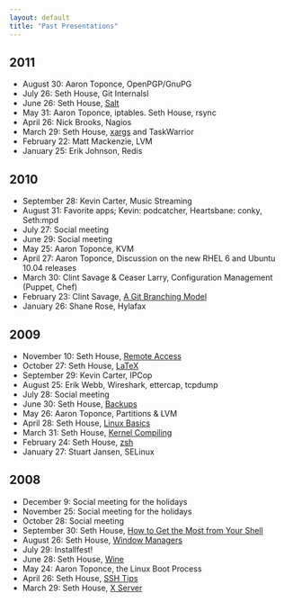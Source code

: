 ```yaml
---
layout: default
title: "Past Presentations"
---
```


2011
----
* August 30: Aaron Toponce, OpenPGP/GnuPG
* July 26: Seth House, Git Internalsl
* June 26: Seth House, [Salt](https://github.com/whiteinge/presentations/tree/master/oalug_2011-06-28_salt)
* May 31: Aaron Toponce, iptables. Seth House, rsync
* April 26: Nick Brooks, Nagios
* March 29: Seth House, [xargs](https://github.com/whiteinge/presentations/tree/master/oalug_2011-02-22_xargs) and TaskWarrior
* February 22: Matt Mackenzie, LVM
* January 25: Erik Johnson, Redis

2010
----
* September 28: Kevin Carter, Music Streaming
* August 31: Favorite apps; Kevin: podcatcher, Heartsbane: conky, Seth:mpd
* July 27: Social meeting
* June 29: Social meeting
* May 25: Aaron Toponce, KVM
* April 27: Aaron Toponce, Discussion on the new RHEL 6 and Ubuntu 10.04 releases
* March 30: Clint Savage & Ceaser Larry, Configuration Management (Puppet, Chef)
* February 23: Clint Savage, [A Git Branching Model](http://nvie.com/git-model)
* January 26: Shane Rose, Hylafax

2009
----
* November 10: Seth House, [Remote Access](https://github.com/whiteinge/presentations/tree/master/oalug_2009-11-24_remote-access)
* October 27: Seth House, [LaTeX](https://github.com/whiteinge/presentations/tree/master/oalug_2009-10-27_latex)
* September 29: Kevin Carter, IPCop
* August 25: Erik Webb, Wireshark, ettercap, tcpdump
* July 28: Social meeting
* June 30: Seth House, [Backups](https://github.com/whiteinge/presentations/tree/master/oalug_2009-06-30_backups)
* May 26: Aaron Toponce, Partitions & LVM
* April 28: Seth House, [Linux Basics](https://github.com/whiteinge/presentations/tree/master/oalug_2009-04-28_linux-basics)
* March 31: Seth House, [Kernel Compiling](https://github.com/whiteinge/presentations/tree/master/oalug_2009-03-31_kernel-compiling)
* February 24: Seth House, [zsh](https://github.com/whiteinge/presentations/tree/master/oalug_2007-08-25_zsh)
* January 27: Stuart Jansen, SELinux

2008
----
* December 9: Social meeting for the holidays
* November 25: Social meeting for the holidays
* October 28: Social meeting
* September 30: Seth House, [How to Get the Most from Your Shell](https://github.com/whiteinge/presentations/tree/master/oalug_2008-09-30_command-line)
* August 26: Seth House, [Window Managers](https://github.com/whiteinge/presentations/tree/master/oalug_2008-08-26_windowmanagers)
* July 29: Installfest!
* June 28: Seth House, [Wine](https://github.com/whiteinge/presentations/tree/master/oalug_2008-06-28_wine)
* May 24: Aaron Toponce, the Linux Boot Process
* April 26: Seth House, [SSH Tips](https://github.com/whiteinge/presentations/tree/master/oalug_2008-04-26_ssh-tricks)
* March 29: Seth House, [X Server](https://github.com/whiteinge/presentations/tree/master/oalug_2008-03-29_x-power-tools)
